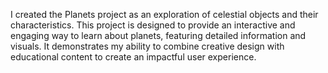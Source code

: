 I created the Planets project as an exploration of celestial objects and their characteristics. This project is designed to provide an interactive and engaging way to learn about planets, featuring detailed information and visuals. It demonstrates my ability to combine creative design with educational content to create an impactful user experience.
